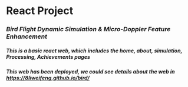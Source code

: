 # React Project 
### *Bird Flight Dynamic Simulation & Micro-Doppler Feature Enhancement*
##### This is a basic react web, which includes the home, about, simulation, Processing, Achievements pages
##### This web has been deployed, we could see details about the web in https://8liweifeng.github.io/bird/
